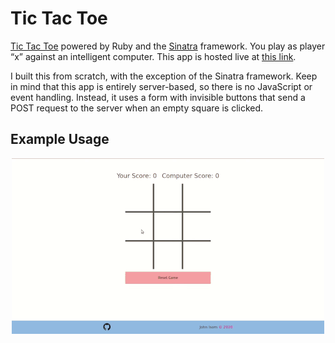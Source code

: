 # Tic Tac Toe #

[Tic Tac Toe][tic-tac-toe-wiki] powered by Ruby and the [Sinatra][sinatra-site] framework. You play as player “x” against an intelligent computer. This app is hosted live at [this link][herokuapp].

I built this from scratch, with the exception of the Sinatra framework. Keep
in mind that this app is entirely server-based, so there is no JavaScript or
event handling. Instead, it uses a form with invisible buttons that send a
POST request to the server when an empty square is clicked.

## Example Usage ##

<p align="center">
  <img alt="Screencast of gameplay" src="example.gif">
</p>

[tic-tac-toe-wiki]: https://en.wikipedia.org/wiki/Tic-tac-toe
[sinatra-site]: http://sinatrarb.com/
[herokuapp]: https://just-a-tic-tac-toe-app.herokuapp.com/
